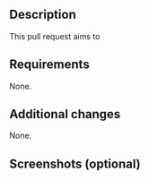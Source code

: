 ## Description

<!--
Write an outline of your pull request.
If you're resolving an existing issue, don't forget to include a reference.
You may want to use [closing keywords](
https://docs.github.com/en/issues/tracking-your-work-with-issues/linking-a-pull-request-to-an-issue).
-->

This pull request aims to <!-- make LAKPA a better place. -->

## Requirements

<!--
Write any additional measures that have to be done for the PR to work properly,
such as adding a secret to the repository.

- Re build your dependencies when merged.
- Delete node_modules
- Run the following commands:
-->

None.

## Additional changes

<!--
Write any changes done in this PR that are extra to the purpose of this branch,
such as formatting code or deleting files.
-->

None.

<!--
Please don't forget to add yourself as assignee, a couple of reviewers,
some pertinent labels and (if applicable) a milestone.
"Your pull request i" not ready for review? No worries: make it a draft!
Psst... press the ▼ next to the button that says “Create pull request”.
-->

## Screenshots (optional)
